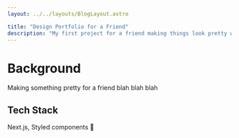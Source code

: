 ```yaml
---
layout: ../../layouts/BlogLayout.astro

title: "Design Portfolio for a Friend"
description: "My first project for a friend making things look pretty with CSS grid and lessons learned on tech choices."
---
```


# Background

Making something pretty for a friend blah blah blah

## Tech Stack

Next.js, Styled components 🤢
